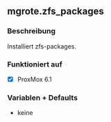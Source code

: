 ## mgrote.zfs_packages

### Beschreibung
Installiert zfs-packages.

### Funktioniert auf
- [x] ProxMox 6.1

### Variablen + Defaults
- keine
